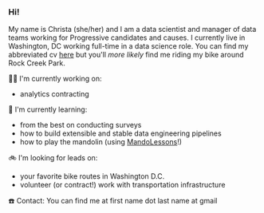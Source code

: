 ### Hi!


My name is Christa (she/her) and I am a data scientist and manager of data teams working for Progressive candidates and causes. I currently live in Washington, DC working full-time in a data science role. You can find my abbreviated cv [here](https://read.cv/christa) but you'll _more likely_ find me riding my bike around Rock Creek Park.


🏋️‍♀️ I'm currently working on:
- analytics contracting


🌱 I'm currently learning:
- from the best on conducting surveys
- how to build extensible and stable data engineering pipelines
- how to play the mandolin (using [MandoLessons](https://www.mandolessons.com/)!)


🚲 I'm looking for leads on:
- your favorite bike routes in Washington D.C.
- volunteer (or contract!) work with transportation infrastructure



☎️ Contact: You can find me at first name dot last name at gmail
